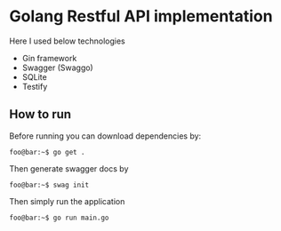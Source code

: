 # Golang Restful API implementation
Here I used below technologies
- Gin framework
- Swagger (Swaggo)
- SQLite
- Testify

## How to run
Before running you can download dependencies by:
```console
foo@bar:~$ go get .
```
Then generate swagger docs by

```console
foo@bar:~$ swag init
```
Then simply run the application

```console
foo@bar:~$ go run main.go
```

